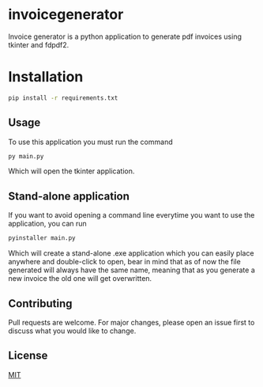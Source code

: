 # invoicegenerator

Invoice generator is a python application to generate pdf invoices using tkinter and fdpdf2.

# Installation

```bash
pip install -r requirements.txt
```

## Usage

To use this application you must run the command

```bash
py main.py
```

Which will open the tkinter application.


## Stand-alone application

If you want to avoid opening a command line everytime you want to use the application, you can run

```bash
pyinstaller main.py
```

Which will create a stand-alone .exe application which you can easily place anywhere and double-click to open, bear in mind that as of now the file generated will always have the same name, meaning that as you generate a new invoice the old one will get overwritten.

## Contributing

Pull requests are welcome. For major changes, please open an issue first to discuss what you would like to change.


## License

[MIT](https://choosealicense.com/licenses/mit/)
